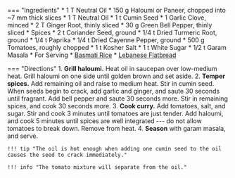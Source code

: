 === "Ingredients"
    * 1 T Neutral Oil
    * 150 g Haloumi or Paneer, chopped into ~7 mm thick slices
    * 1 T Neutral Oil
    * 1 t Cumin Seed
    * 1 Garlic Clove, minced
    * 2 T Ginger Root, thinly sliced
    * 30 g Green Bell Pepper, thinly sliced
    * Spices
        * 2 t Coriander Seed, ground
        * 1/4 t Dried Turmeric Root, ground
        * 1/4 t Paprika
        * 1/4 t Dried Cayenne Pepper, ground
    * 500 g Tomatoes, roughly chopped
    * 1 t Kosher Salt
    * 1 t White Sugar
    * 1/2 t Garam Masala
    * For Serving
        * [Basmati Rice](../grains/rice/basmati-rice/index.md)
        * [Lebanese Flatbread](../breads/flatbreads/lebanese-flatbread.md)

=== "Directions"
    1. **Grill haloumi.** Heat oil in saucepan over low-medium heat. Grill haloumi on one side until golden brown and set aside.
    2. **Temper spices.** Add remaining oil and raise to medium heat. Stir in cumin seed. When seeds begin to crack, add garlic and ginger, and saute 30 seconds until fragrant. Add bell pepper and saute 30 seconds more. Stir in remaining spices, and cook 30 seconds more.
    3. **Cook curry.** Add tomatoes, salt, and sugar. Stir and cook 3 minutes until tomatoes are just tender. Add haloumi, and cook 5 minutes until spices are well integrated --- do not allow tomatoes to break down. Remove from heat.
    4. **Season** with garam masala, and serve.

    !!! tip "The oil is hot enough when adding one cumin seed to the oil causes the seed to crack immediately."

    !!! info "The tomato mixture will separate from the oil."

[^manjula]:
    Jain, Manjula. ["Paneer Tomato Curry."](https://www.manjulaskitchen.com/paneer-tomato-curry/) _Manjula's Kitchen._ 28 January 2021.
